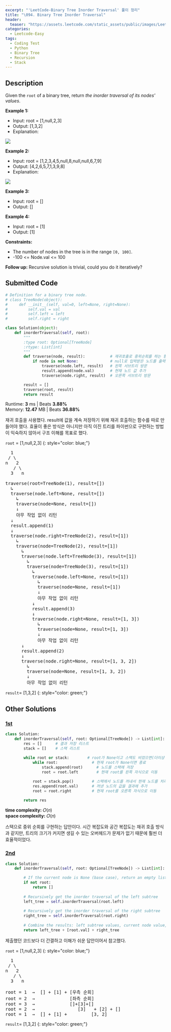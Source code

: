 ```yaml
---
excerpt: "'LeetCode-Binary Tree Inorder Traversal' 풀이 정리"
title: "\094. Binary Tree Inorder Traversal"
header:
  teaser: "https://assets.leetcode.com/static_assets/public/images/LeetCode_Sharing.png"
categories:
  - Leetcode-Easy
tags:
  - Coding Test
  - Python
  - Binary Tree
  - Recursion
  - Stack
---
```


## <i class="fa-solid fa-file-lines"></i> Description

Given the `root` of a binary tree, return *the inorder traversal of its nodes' values*.

**Example 1:**

- Input: root = [1,null,2,3]
- Output: [1,3,2]
- Explanation:

![](https://assets.leetcode.com/uploads/2024/08/29/screenshot-2024-08-29-202743.png)

**Example 2:**

- Input: root = [1,2,3,4,5,null,8,null,null,6,7,9]
- Output: [4,2,6,5,7,1,3,9,8]
- Explanation:

![](https://assets.leetcode.com/uploads/2024/08/29/tree_2.png)

**Example 3:**

- Input: root = []
- Output: []

**Example 4:**

- Input: root = [1]
- Output: [1]

**Constraints:**

- The number of nodes in the tree is in the range `[0, 100]`.
- -100 <= Node.val <= 100

**Follow up:** Recursive solution is trivial, could you do it iteratively?

## <i class="fa-solid fa-cloud-arrow-up"></i> Submitted Code

```python
# Definition for a binary tree node.
# class TreeNode(object):
#     def __init__(self, val=0, left=None, right=None):
#         self.val = val
#         self.left = left
#         self.right = right

class Solution(object):
    def inorderTraversal(self, root):
        """
        :type root: Optional[TreeNode]
        :rtype: List[int]
        """
        def traverse(node, result):           # 재귀호출로 중위순회를 하는 함수
            if node is not None:              # null로 입력받은 노드를 출력해보면 None 값을 가짐
                traverse(node.left, result)   # 왼쪽 서브트리 방문
                result.append(node.val)       # 현재 노드 값 추가
                traverse(node.right, result)  # 오른쪽 서브트리 방문

        result = []
        traverse(root, result)
        return result
```
<i class="fa-solid fa-clock"></i> Runtime: **3** ms \| Beats **3.88%**    
<i class="fa-solid fa-memory"></i> Memory: **12.47** MB \| Beats **36.88%**

재귀 호출을 사용했다. result에 값을 계속 저장하기 위해 재귀 호출하는 함수를 따로 만들어야 했다. 
효율이 좋은 방식은 아니지만 아직 이진 트리를 파이썬으로 구현하는 방법이 익숙하지 않아서 구조 이해를 목표로 했다.


`root` = [1,null,2,3]
{: style="color: blue;"}

<pre>
  1
 / \
n   2
   / \
  3   n

traverse(root=TreeNode(1), result=[])
  ↳
  traverse(node.left=None, result=[])
    ↳
    traverse(node=None, result=[])
    ↓
    아무 작업 없이 리턴
  ↓
  result.append(1)
  ↓
  traverse(node.right=TreeNode(2), result=[1])
    ↳ 
    traverse(node=TreeNode(2), result=[1])
      ↳ 
      traverse(node.left=TreeNode(3), result=[1])
        ↳
        traverse(node=TreeNode(3), result=[1])
          ↳
          traverse(node.left=None, result=[1])
            ↳
            traverse(node=None, result=[1])
            ↓
            아무 작업 없이 리턴
          ↓
          result.append(3)
          ↓
          traverse(node.right=None, result=[1, 3])
            ↳
            traverse(node=None, result=[1, 3])
            ↓
            아무 작업 없이 리턴
      ↓
      result.append(2)
      ↓ 
      traverse(node.right=None, result=[1, 3, 2])
        ↳
        traverse(node=None, result=[1, 3, 2])
        ↓
        아무 작업 없이 리턴
</pre>

`result`= [1,3,2]
{: style="color: green;"}


## <i class="fa-solid fa-flask"></i> Other Solutions

### <a href="https://leetcode.com/problems/binary-tree-inorder-traversal/solutions/5246912/video-recursion-and-stackbonus-solution-h0t8k/" target="_blank">1st</a>

```python
class Solution:
    def inorderTraversal(self, root: Optional[TreeNode]) -> List[int]:
        res = []      # 결과 저장 리스트
        stack = []    # 스택 리스트
        
        while root or stack:        # root가 None이고 스택도 비었으면(더이상 노드가 없음) 종료
            while root:               # 현재 root가 None이면 종료
                stack.append(root)      # 노드를 스택에 저장
                root = root.left        # 현재 root를 왼쪽 자식으로 이동

            root = stack.pop()        # 스택에서 노드를 꺼내서 현재 노드를 처리
            res.append(root.val)      # 꺼낸 노드의 값을 결과에 추가
            root = root.right         # 현재 root를 오른쪽 자식으로 이동
        
        return res
```
<i class="fa-solid fa-clock"></i> **time complexity:** 𝑂(𝑛)     
<i class="fa-solid fa-memory"></i> **space complexity:** 𝑂(𝑛)      

스택으로 중위 순회를 구현하는 답안이다.
시간 복잡도와 공간 복잡도는 재귀 호출 방식과 같지만, 트리의 크기가 커지면 생길 수 있는 오버헤드가 문제가 없기 때문에 훨씬 더 효율적이었다.


### <a href="" target="_blank">2nd</a>

```python
class Solution:
    def inorderTraversal(self, root: Optional[TreeNode]) -> List[int]:

        # If the current node is None (base case), return an empty list
        if not root:
            return []
        
        # Recursively get the inorder traversal of the left subtree
        left_tree = self.inorderTraversal(root.left)
        
        # Recursively get the inorder traversal of the right subtree
        right_tree = self.inorderTraversal(root.right)
        
        # Combine the results: left subtree values, current node value, and right subtree values
        return left_tree + [root.val] + right_tree
```
제출했던 코드보다 더 간결하고 이해가 쉬운 답안이어서 참고했다.

`root` = [1,null,2,3]
{: style="color: blue;"}

<pre>
  1
 / \
n   2
   / \
  3   n

root = 1  →  [] + [1] + [우측 순회]
root = 2  →             [좌측 순회]
root = 3  →             []+[3]+[]
root = 2  →                [3]   + [2] + []
root = 1  →  [] + [1] +         [3, 2]
</pre>

`result`= [1,3,2]
{: style="color: green;"}